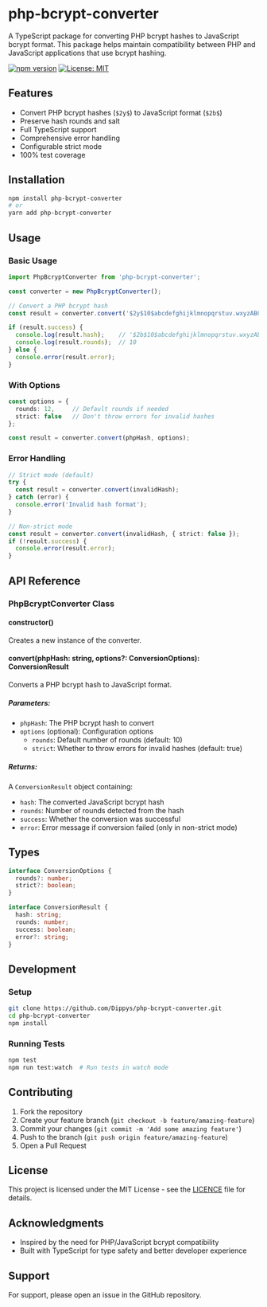 # php-bcrypt-converter

A TypeScript package for converting PHP bcrypt hashes to JavaScript bcrypt format. This package helps maintain compatibility between PHP and JavaScript applications that use bcrypt hashing.

[![npm version](https://badge.fury.io/js/php-bcrypt-converter.svg)](https://badge.fury.io/js/php-bcrypt-converter)
[![License: MIT](https://img.shields.io/badge/License-MIT-yellow.svg)](https://opensource.org/licenses/MIT)

## Features

- Convert PHP bcrypt hashes (`$2y$`) to JavaScript format (`$2b$`)
- Preserve hash rounds and salt
- Full TypeScript support
- Comprehensive error handling
- Configurable strict mode
- 100% test coverage

## Installation

```bash
npm install php-bcrypt-converter
# or
yarn add php-bcrypt-converter
```

## Usage

### Basic Usage

```typescript
import PhpBcryptConverter from 'php-bcrypt-converter';

const converter = new PhpBcryptConverter();

// Convert a PHP bcrypt hash
const result = converter.convert('$2y$10$abcdefghijklmnopqrstuv.wxyzABCDEFGHIJKLMNOPQRSTUVWXYZ');

if (result.success) {
  console.log(result.hash);    // '$2b$10$abcdefghijklmnopqrstuv.wxyzABCDEFGHIJKLMNOPQRSTUVWXYZ'
  console.log(result.rounds);  // 10
} else {
  console.error(result.error);
}
```

### With Options

```typescript
const options = {
  rounds: 12,     // Default rounds if needed
  strict: false   // Don't throw errors for invalid hashes
};

const result = converter.convert(phpHash, options);
```

### Error Handling

```typescript
// Strict mode (default)
try {
  const result = converter.convert(invalidHash);
} catch (error) {
  console.error('Invalid hash format');
}

// Non-strict mode
const result = converter.convert(invalidHash, { strict: false });
if (!result.success) {
  console.error(result.error);
}
```

## API Reference

### PhpBcryptConverter Class

#### constructor()

Creates a new instance of the converter.

#### convert(phpHash: string, options?: ConversionOptions): ConversionResult

Converts a PHP bcrypt hash to JavaScript format.

##### Parameters:

- `phpHash`: The PHP bcrypt hash to convert
- `options` (optional): Configuration options
  - `rounds`: Default number of rounds (default: 10)
  - `strict`: Whether to throw errors for invalid hashes (default: true)

##### Returns:

A `ConversionResult` object containing:
- `hash`: The converted JavaScript bcrypt hash
- `rounds`: Number of rounds detected from the hash
- `success`: Whether the conversion was successful
- `error`: Error message if conversion failed (only in non-strict mode)

## Types

```typescript
interface ConversionOptions {
  rounds?: number;
  strict?: boolean;
}

interface ConversionResult {
  hash: string;
  rounds: number;
  success: boolean;
  error?: string;
}
```

## Development

### Setup

```bash
git clone https://github.com/Dippys/php-bcrypt-converter.git
cd php-bcrypt-converter
npm install
```

### Running Tests

```bash
npm test
npm run test:watch  # Run tests in watch mode
```

## Contributing

1. Fork the repository
2. Create your feature branch (`git checkout -b feature/amazing-feature`)
3. Commit your changes (`git commit -m 'Add some amazing feature'`)
4. Push to the branch (`git push origin feature/amazing-feature`)
5. Open a Pull Request

## License

This project is licensed under the MIT License - see the [LICENCE](https://github.com/Dippys/php-bcrypt-converter/blob/main/LICENCE) file for details.

## Acknowledgments

- Inspired by the need for PHP/JavaScript bcrypt compatibility
- Built with TypeScript for type safety and better developer experience

## Support

For support, please open an issue in the GitHub repository.
